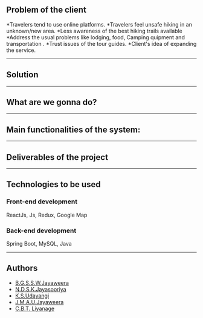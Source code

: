 
## Problem of the client
*Travelers tend to use online platforms. 
*Travelers feel unsafe hiking in an unknown/new area. 
*Less awareness of the best hiking trails available
*Address the usual problems like lodging, food, Camping quipment and transportation .
*Trust issues of the tour guides.
*Client's idea of expanding the service.


---

## Solution 



---

## What are we gonna do?

---

## Main functionalities of the system:


---

## Deliverables of the project


---

## Technologies to be used
### Front-end development
ReactJs,
Js,
Redux,
Google Map

### Back-end development
Spring Boot,
MySQL,
Java

---
## Authors
* [B.G.S.S.W.Jayaweera](https://github.com/jayaweera2)
* [N.D.S.K.Jayasooriya](https://github.com/ShiranthaKellum)
* [K.S.Udayangi](https://github.com/sathyaudayangi)
* [J.M.A.U.Jayaweera](https://github.com/AvishiJayaweera)
* [C.B.T. Liyanage](https://github.com/CHATHURALIYANAGE1997)
